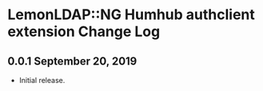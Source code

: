 LemonLDAP::NG Humhub authclient extension Change Log
===============================================

0.0.1  September 20, 2019
-------------------------

- Initial release.
